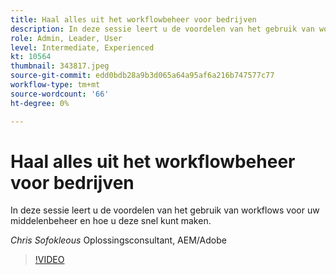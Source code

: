 ```yaml
---
title: Haal alles uit het workflowbeheer voor bedrijven
description: In deze sessie leert u de voordelen van het gebruik van workflows voor uw middelenbeheer en hoe u deze snel kunt maken.
role: Admin, Leader, User
level: Intermediate, Experienced
kt: 10564
thumbnail: 343817.jpeg
source-git-commit: edd0bdb28a9b3d065a64a95af6a216b747577c77
workflow-type: tm+mt
source-wordcount: '66'
ht-degree: 0%

---
```


# Haal alles uit het workflowbeheer voor bedrijven

In deze sessie leert u de voordelen van het gebruik van workflows voor uw middelenbeheer en hoe u deze snel kunt maken.

*Chris Sofokleous* Oplossingsconsultant, AEM/Adobe

>[!VIDEO](https://video.tv.adobe.com/v/343817/?quality=12&learn=on)

